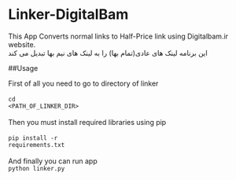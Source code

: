 # Linker-DigitalBam
This App Converts normal links to Half-Price link using Digitalbam.ir website.<br>
این برنامه لینک های عادی(تمام بها) را به لینک های نیم بها تبدیل می کند<br>

##Usage

First of all you need to go to directory of linker<br>
<br>
  <code>cd <PATH_OF_LINKER_DIR></code><br>
<br>
Then you must install required libraries using pip<br>
<br>
  <code>pip install -r requirements.txt</code><br>
<br>
And finally you can run app<br>
  <code>python linker.py</code><br>

